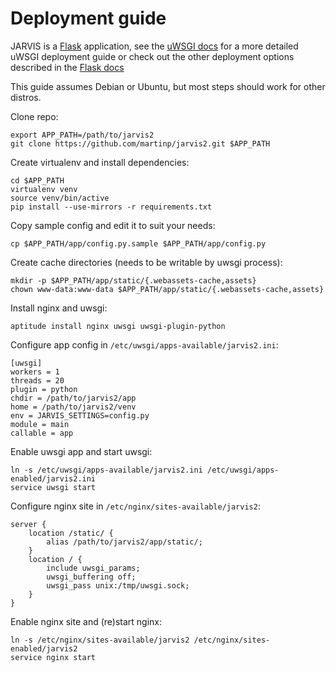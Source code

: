 Deployment guide
================
JARVIS is a [Flask](http://flask.pocoo.org) application, see the
[uWSGI docs](http://uwsgi-docs.readthedocs.org/en/latest/WSGIquickstart.html)
for a more detailed uWSGI deployment guide or check out the other deployment
options described in the [Flask docs](http://flask.pocoo.org/docs/deploying)

This guide assumes Debian or Ubuntu, but most steps should work for other
distros.

Clone repo:

    export APP_PATH=/path/to/jarvis2
    git clone https://github.com/martinp/jarvis2.git $APP_PATH

Create virtualenv and install dependencies:

    cd $APP_PATH
    virtualenv venv
    source venv/bin/active
    pip install --use-mirrors -r requirements.txt

Copy sample config and edit it to suit your needs:

    cp $APP_PATH/app/config.py.sample $APP_PATH/app/config.py

Create cache directories (needs to be writable by uwsgi process):

    mkdir -p $APP_PATH/app/static/{.webassets-cache,assets}
    chown www-data:www-data $APP_PATH/app/static/{.webassets-cache,assets}

Install nginx and uwsgi:

    aptitude install nginx uwsgi uwsgi-plugin-python

Configure app config in `/etc/uwsgi/apps-available/jarvis2.ini`:

    [uwsgi]
    workers = 1
    threads = 20
    plugin = python
    chdir = /path/to/jarvis2/app
    home = /path/to/jarvis2/venv
    env = JARVIS_SETTINGS=config.py
    module = main
    callable = app

Enable uwsgi app and start uwsgi:

    ln -s /etc/uwsgi/apps-available/jarvis2.ini /etc/uwsgi/apps-enabled/jarvis2.ini
    service uwsgi start

Configure nginx site in `/etc/nginx/sites-available/jarvis2`:

    server {
        location /static/ {
            alias /path/to/jarvis2/app/static/;
        }
        location / {
            include uwsgi_params;
            uwsgi_buffering off;
            uwsgi_pass unix:/tmp/uwsgi.sock;
        }
    }

Enable nginx site and (re)start nginx:

    ln -s /etc/nginx/sites-available/jarvis2 /etc/nginx/sites-enabled/jarvis2
    service nginx start
